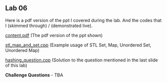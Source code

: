 ## Lab 06

Here is a pdf version of the ppt I covered during the lab. And the codes that I (skimmed through) / (demonstrated live).

  [content.pdf](content.pdf) (The pdf version of the ppt shown)

  [stl_map_and_set.cpp](stl_map_and_set.cpp) (Example usage of STL Set, Map, Unordered Set, Unordered Map)

  [hashing_question.cpp](hashing_question.cpp) (Solution to the question mentioned in the last slide of this lab)

**Challenge Questions** -
TBA
